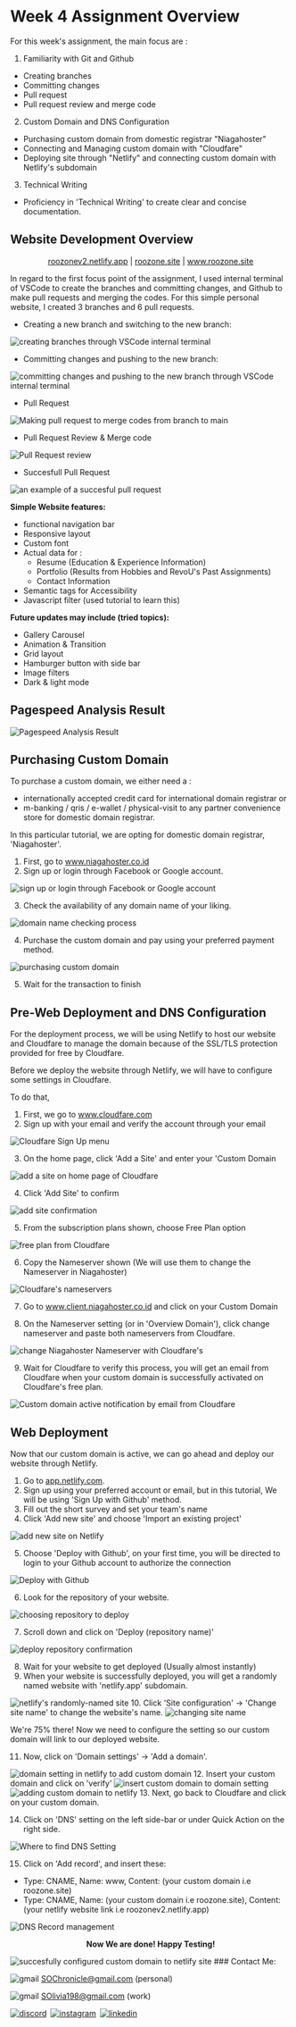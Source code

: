 
# Week 4 Assignment Overview

For this week's assignment, the main focus are :

1. Familiarity with Git and Github
- Creating branches
- Committing changes
- Pull request
- Pull request review and merge code
2. Custom Domain and DNS Configuration
- Purchasing custom domain from domestic registrar "Niagahoster"
- Connecting and Managing custom domain with "Cloudfare"
- Deploying site through "Netlify" and connecting custom domain with Netlify's subdomain
3. Technical Writing
- Proficiency in 'Technical Writing' to create clear and concise documentation.

## Website Development Overview
<p align="center">
<a href="https://roozonev2.netlify.app/">roozonev2.netlify.app</a>
|
<a href="https://roozone.site/">roozone.site</a>
|
<a href="https://www.roozone.site/">www.roozone.site</a>
</p>

In regard to the first focus point of the assignment, I used internal terminal of VSCode to create the branches and committing changes, and Github to make pull requests and merging the codes. For this simple personal website, I created 3 branches and 6 pull requests. 

- Creating a new  branch and switching to the new branch:
<img src="https://raw.githubusercontent.com/RevoU-FSSE-2/week-4-SherinOlivia/main/assets/documentation/Creating%20and%20Switching%20to%20Git%20Branch.webp" alt="creating branches through VSCode internal terminal">

- Committing changes and pushing to the new branch:
<img src="https://raw.githubusercontent.com/RevoU-FSSE-2/week-4-SherinOlivia/main/assets/documentation/Git%20Push%20to%20Git%20Branch.webp" alt="committing changes and pushing to the new branch through VSCode internal terminal">

- Pull Request
<img src="https://raw.githubusercontent.com/RevoU-FSSE-2/week-4-SherinOlivia/main/assets/documentation/Pull%20Request%20Review.webp" alt="Making pull request to merge codes from branch to main">

- Pull Request Review & Merge code
<img src="https://raw.githubusercontent.com/RevoU-FSSE-2/week-4-SherinOlivia/main/assets/documentation/Pull%20Request.webp" alt="Pull Request review">

- Succesfull Pull Request
<img src="https://raw.githubusercontent.com/RevoU-FSSE-2/week-4-SherinOlivia/main/assets/documentation/Successful%20Pull%20Request.webp" alt="an example of a succesful pull request">

<strong>Simple Website features:</strong>
- functional navigation bar 
- Responsive layout
- Custom font
- Actual data for :
    - Resume (Education & Experience Information)
    - Portfolio (Results from Hobbies and RevoU's Past Assignments)
    - Contact Information
- Semantic tags for Accessibility
- Javascript filter (used tutorial to learn this)

<strong>Future updates may include (tried topics):</strong>
- Gallery Carousel
- Animation & Transition
- Grid layout
- Hamburger button with side bar
- Image filters
- Dark & light mode


## Pagespeed Analysis Result

<img src="https://raw.githubusercontent.com/RevoU-FSSE-2/week-4-SherinOlivia/main/assets/documentation/Pagespeedanalysis.webp" alt="Pagespeed Analysis Result">

## Purchasing Custom Domain

To purchase a custom domain, we either need a :

- internationally accepted credit card for international domain registrar
or
- m-banking / qris / e-wallet / physical-visit to any partner convenience store for domestic domain registrar.

In this particular tutorial, we are opting for domestic domain registrar, 'Niagahoster'.

1. First, go to <a href="https://www.niagahoster.co.id/"> www.niagahoster.co.id</a>
2. Sign up or login through Facebook or Google account.
<img src="https://raw.githubusercontent.com/RevoU-FSSE-2/week-4-SherinOlivia/main/assets/documentation/niagahosterloginorsignup.webp" alt="sign up or login through Facebook or Google account" />

3. Check the availability of any domain name of your liking.
<img src="https://raw.githubusercontent.com/RevoU-FSSE-2/week-4-SherinOlivia/main/assets/documentation/checkdomainname.webp" alt="domain name checking process" />

4. Purchase the custom domain and pay using your preferred payment method.
<img src="https://raw.githubusercontent.com/RevoU-FSSE-2/week-4-SherinOlivia/main/assets/documentation/niagahosterpaymentmethod.webp" alt="purchasing custom domain" />

5. Wait for the transaction to finish

## Pre-Web Deployment and DNS Configuration

For the deployment process, we will be using Netlify to host our website and Cloudfare to manage the domain because of the SSL/TLS protection provided for free by Cloudfare.

Before we deploy the website through Netlify, we will have to configure some settings in Cloudfare. 

To do that,

1. First, we go to <a href="https://www.cloudflare.com/"> www.cloudfare.com</a>
2. Sign up with your email and verify the account through your email
<img src="https://raw.githubusercontent.com/RevoU-FSSE-2/week-4-SherinOlivia/main/assets/documentation/loginorsignupcloudfare.webp" alt="Cloudfare Sign Up menu" />

3. On the home page, click 'Add a Site' and enter your 'Custom Domain
<img src="https://raw.githubusercontent.com/RevoU-FSSE-2/week-4-SherinOlivia/main/assets/documentation/cloudfareaddsite.webp" alt="add a site on home page of Cloudfare" />

4. Click 'Add Site' to confirm
<img src="https://raw.githubusercontent.com/RevoU-FSSE-2/week-4-SherinOlivia/main/assets/documentation/addsiteconfirmationcloudfare.webp" alt="add site confirmation" />

5. From the subscription plans shown, choose Free Plan option
<img src="https://raw.githubusercontent.com/RevoU-FSSE-2/week-4-SherinOlivia/main/assets/documentation/cloudfarefreeplan.webp" alt="free plan from Cloudfare" />

6. Copy the Nameserver shown (We will use them to change the Nameserver in Niagahoster)
<img src="https://raw.githubusercontent.com/RevoU-FSSE-2/week-4-SherinOlivia/main/assets/documentation/cloudfarenameserver.webp" alt="Cloudfare's nameservers" />

7. Go to <a href="https://client.niagahoster.co.id/">www.client.niagahoster.co.id</a> and click on your Custom Domain

8. On the Nameserver setting (or in 'Overview Domain'), click change nameserver and paste both nameservers from Cloudfare.
<img src="https://raw.githubusercontent.com/RevoU-FSSE-2/week-4-SherinOlivia/main/assets/documentation/verifyemailandchangenameserver.webp" alt="change Niagahoster Nameserver with Cloudfare's" />

9. Wait for Cloudfare to verify this process, you will get an email from Cloudfare when your custom domain is successfully activated on Cloudfare's free plan.
<img src="https://raw.githubusercontent.com/RevoU-FSSE-2/week-4-SherinOlivia/main/assets/documentation/cloudfareemail.webp" alt="Custom domain active notification by email from Cloudfare" />

## Web Deployment

Now that our custom domain is active, we can go ahead and deploy our website through Netlify.

1. Go to <a href="https://app.netlify.com/">app.netlify.com</a>.
2. Sign up using your preferred account or email, but in this tutorial, We will be using 'Sign Up with Github' method.
3. Fill out the short survey and set your team's name
4. Click 'Add new site' and choose 'Import an existing project'
<img src="https://raw.githubusercontent.com/RevoU-FSSE-2/week-4-SherinOlivia/main/assets/documentation/netlifyimportproject.webp" alt="add new site on Netlify" />

5. Choose 'Deploy with Github', on your first time, you will be directed to login to your Github account to authorize the connection
<img src="https://raw.githubusercontent.com/RevoU-FSSE-2/week-4-SherinOlivia/main/assets/documentation/deploywithgithub.webp" alt="Deploy with Github" />

6. Look for the repository of your website. 
<img src="https://raw.githubusercontent.com/RevoU-FSSE-2/week-4-SherinOlivia/main/assets/documentation/chooserepotodeploy.webp" alt="choosing repository to deploy" />

7. Scroll down and click on 'Deploy (repository name)'
<img src="https://raw.githubusercontent.com/RevoU-FSSE-2/week-4-SherinOlivia/main/assets/documentation/deploysite.webp" alt="deploy repository confirmation" />

8. Wait for your website to get deployed (Usually almost instantly)
9. When your website is successfully deployed, you will get a randomly named website with 'netlify.app' subdomain. 
<img src="https://raw.githubusercontent.com/RevoU-FSSE-2/week-4-SherinOlivia/main/assets/documentation/netlifyrandomnamesite.webp" alt="netlify's randomly-named site" />
10. Click 'Site configuration' -> 'Change site name' to change the website's name.
<img src="https://raw.githubusercontent.com/RevoU-FSSE-2/week-4-SherinOlivia/main/assets/documentation/changesitenamenetlify.webp" alt="changing site name" />


<p>We're 75% there! Now we need to configure the setting so our custom domain will link to our deployed website.<p>

11. Now, click on 'Domain settings' -> 'Add a domain'. 
<img src="https://raw.githubusercontent.com/RevoU-FSSE-2/week-4-SherinOlivia/main/assets/documentation/addcustomdomainnetlify.webp" alt="domain setting in netlify to add custom domain"/>
12. Insert your custom domain and click on 'verify'
<img src="https://raw.githubusercontent.com/RevoU-FSSE-2/week-4-SherinOlivia/main/assets/documentation/addcustomdomain_2_.webp" alt="insert custom domain to domain setting"/>
<img src="https://raw.githubusercontent.com/RevoU-FSSE-2/week-4-SherinOlivia/main/assets/documentation/addcustomdomain_3_.webp" alt="adding custom domain to netlify" />
13. Next, go back to Cloudfare and click on your custom domain.

14. Click on 'DNS' setting on the left side-bar or under Quick Action on the right side.
<img src="https://raw.githubusercontent.com/RevoU-FSSE-2/week-4-SherinOlivia/main/assets/documentation/wheretofinddnssetting.webp" alt="Where to find DNS Setting" />

15. Click on 'Add record', and insert these:
- Type: CNAME, Name: www, Content: (your custom domain i.e roozone.site)
- Type: CNAME, Name: (your custom domain i.e roozone.site), Content: (your netlify website link i.e roozonev2.netlify.app)
<img src="https://raw.githubusercontent.com/RevoU-FSSE-2/week-4-SherinOlivia/main/assets/documentation/dnsrecordmanagement.webp" alt="DNS Record management" />

<p align="center"><strong>Now We are done! Happy Testing!</strong><p>

<img src="https://raw.githubusercontent.com/RevoU-FSSE-2/week-4-SherinOlivia/main/assets/documentation/successfulcustomdomain.webp" alt="succesfully configured custom domain to netlify site" />
### Contact Me:

<img src="https://raw.githubusercontent.com/RevoU-FSSE-2/week-4-SherinOlivia/ec070b5a2e4e0ad121706596ada521e0e856af7b/assets/icons/email.svg" alt="gmail"/> SOChronicle@gmail.com (personal)

<img src="https://raw.githubusercontent.com/RevoU-FSSE-2/week-4-SherinOlivia/ec070b5a2e4e0ad121706596ada521e0e856af7b/assets/icons/email.svg" alt="gmail"/> SOlivia198@gmail.com (work)

<a href="https://discord.com/users/shxdxr#7539" target="_blank"><img src="https://raw.githubusercontent.com/RevoU-FSSE-2/week-4-SherinOlivia/ec070b5a2e4e0ad121706596ada521e0e856af7b/assets/icons/discord.svg" class="discordLogo" alt="discord"/></a>&ensp;<a href="https://instagram.com/shxdxr?igshid=MzRlODBiNWFlZA==" target="_blank"><img src="https://raw.githubusercontent.com/RevoU-FSSE-2/week-4-SherinOlivia/ec070b5a2e4e0ad121706596ada521e0e856af7b/assets/icons/instagram.svg" class="instagramLogo" alt="instagram"/></a>&ensp;<a href="https://www.linkedin.com/in/sherin-olivia-07311127a/" target="_blank"><img src="https://raw.githubusercontent.com/RevoU-FSSE-2/week-4-SherinOlivia/ec070b5a2e4e0ad121706596ada521e0e856af7b/assets/icons/linkedin.svg" class="linkedLogo" alt="linkedin"/></a>
